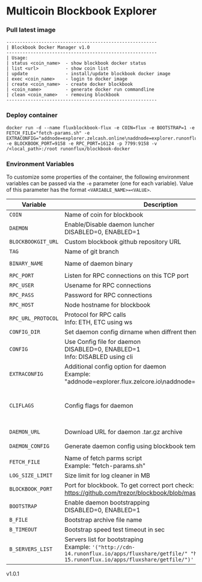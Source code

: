 # Multicoin Blockbook Explorer

### Pull latest image
```
--------------------------------------------------------
| Blockbook Docker Manager v1.0
--------------------------------------------------------
| Usage:
| status <coin_name>  - show blockbook docker status
| list <url>          - show coin list
| update              - install/update blockbook docker image
| exec <coin_name>    - login to docker image
| create <coin_name>  - create docker blockbook
| <coin_name>         - generate docker run commandline
| clean <coin_name>   - removing blockbook
--------------------------------------------------------
```
### Deploy container
```shell script
docker run -d --name fluxblockbook-flux -e COIN=flux -e BOOTSTRAP=1 -e FETCH_FILE="fetch-params.sh" -e EXTRACONFIG="addnode=explorer.zelcash.online\naddnode=explorer.runonflux.io\naddnode=blockbook.runonflux.io\naddnode=explorer.flux.zelcore.io" -e BLOCKBOOK_PORT=9158 -e RPC_PORT=16124 -p 7799:9158 -v /<local_path>:/root runonflux/blockbook-docker
```

### Environment Variables

To customize some properties of the container, the following environment
variables can be passed via the `-e` parameter (one for each variable).  Value
of this parameter has the format `<VARIABLE_NAME>=<VALUE>`.
 
| Variable       | Description                                  | Required   | Default |
|----------------|----------------------------------------------|------------|---------|
|`COIN`| Name of coin for blockbook | `YES` | `unset` | 
|`DAEMON`| Enable/Disable daemon luncher <br /> DISABLED=0, ENABLED=1  | `NO` | `1` | 
|`BLOCKBOOKGIT_URL`| Custom blockbook github repository URL  | `NO` | `https://github.com/trezor/blockbook.git` | 
|`TAG`| Name of git branch  | `NO` | `master` | 
|`BINARY_NAME`| Name of daemon binary | `NO` | `AUTO` <br />`FROM BLOCKBOOK CONFIG` | 
|`RPC_PORT`| Listen for RPC connections on this TCP port | `YES` | `unset` |
|`RPC_USER`| Usename for RPC connections | `NO` | `user` |
|`RPC_PASS`| Password for RPC connections | `NO` | `pass` |
|`RPC_HOST`| Node hostname for blockbook | `NO` | `localhost` |
|`RPC_URL_PROTOCOL`| Protocol for RPC calls <br /> Info: ETH, ETC using ws | `NO` | `http` |
|`CONFIG_DIR`| Set daemon config dirname when diffrent then .${COIN} | `NO` | `unset` |
|`CONFIG`| Use Config file for daemon <br /> DISABLED=0, ENABLED=1 <br /> Info: DISABLED using cli | `NO` | `1` |
|`EXTRACONFIG`| Additional config option for daemon <br /> Example: "addnode=explorer.flux.zelcore.io\naddnode=explorer.runonflux.io" | `NO` | `unset` |
|`CLIFLAGS`| Config flags for daemon | `YES` <br />when using CLI mode | `unset` |
|`DAEMON_URL`| Download URL for daemon .tar.gz archive | `NO` | `AUTO` <br />`FROM BLOCKBOOK CONFIG` |
|`DAEMON_CONFIG`| Generate daemon config using blockbook template | `NO` | `AUTO` <br />`FROM BLOCKBOOK` |
|`FETCH_FILE`| Name of fetch parms script <br /> Example: "fetch-params.sh" | `NO` | `unset` |
|`LOG_SIZE_LIMIT`| Size limit for log cleaner in MB | `NO` | `40` |
|`BLOCKBOOK_PORT`| Port for blockbook. To get correct port check: <br /> https://github.com/trezor/blockbook/blob/master/docs/ports.md | `YES` | `unset` |
|`BOOTSTRAP`| Enable daemon bootstrapping <br /> DISABLED=0, ENABLED=1 | `NO` | `0` |
|`B_FILE`| Bootstrap archive file name | `NO` | `daemon_bootstrap.tar.gz` |
|`B_TIMEOUT`| Bootstrap speed test timeout in sec | `NO` | `6` |
|`B_SERVERS_LIST`| Servers list for bootstraping <br /> Example: `'("http://cdn-14.runonflux.io/apps/fluxshare/getfile/" "http://cdn-15.runonflux.io/apps/fluxshare/getfile/")'` | `NO` | `BUILD-IN SERVERS LIST` |

v1.0.1
